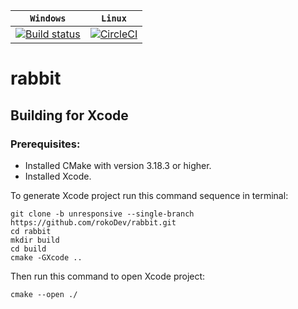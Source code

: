| **`Windows`** | **`Linux`** |
|-------------|-------------|
[![Build status](https://ci.appveyor.com/api/projects/status/tcx4nbu4yb3qubhu/branch/master?svg=true)](https://ci.appveyor.com/project/rokoDev/rabbit/branch/master)|[![CircleCI](https://circleci.com/gh/rokoDev/rabbit/tree/master.svg?style=svg)](https://circleci.com/gh/rokoDev/rabbit/tree/master)|

# rabbit

## Building for Xcode

### Prerequisites:
 - Installed CMake with version 3.18.3 or higher.
 - Installed Xcode.

To generate Xcode project run this command sequence in terminal:
```
git clone -b unresponsive --single-branch https://github.com/rokoDev/rabbit.git
cd rabbit
mkdir build
cd build
cmake -GXcode ..
```

Then run this command to open Xcode project:
```
cmake --open ./
```